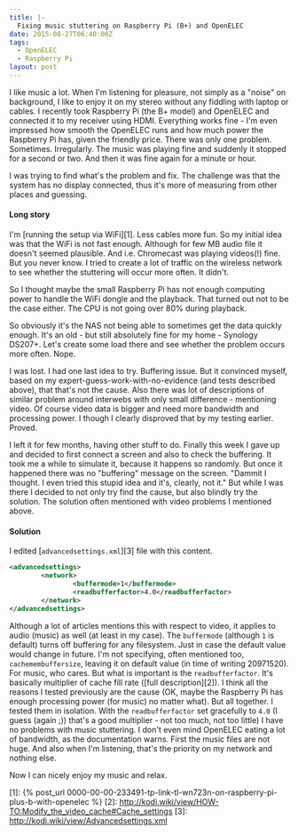 ```yaml
---
title: |-
  Fixing music stuttering on Raspberry Pi (B+) and OpenELEC
date: 2015-08-27T06:40:00Z
tags:
  - OpenELEC
  - Raspberry Pi
layout: post
---
```

I like music a lot. When I'm listening for pleasure, not simply as a "noise" on background, I like to enjoy it on my stereo without any fiddling with laptop or cables. I recently took Raspberry Pi (the B+ model) and OpenELEC and connected it to my receiver using HDMI. Everything works fine - I'm even impressed how smooth the OpenELEC runs and how much power the Raspberry Pi has, given the friendly price. There was only one problem. Sometimes. Irregularly. The music was playing fine and suddenly it stopped for a second or two. And then it was fine again for a minute or hour.

<!-- excerpt -->

I was trying to find what's the problem and fix. The challenge was that the system has no display connected, thus it's more of measuring from other places and guessing. 

#### Long story

I'm [running the setup via WiFi][1]. Less cables more fun. So my initial idea was that the WiFi is not fast enough. Although for few MB audio file it doesn't seemed plausible. And i.e. Chromecast was playing videos(!) fine. But you never know. I tried to create a lot of traffic on the wireless network to see whether the stuttering will occur more often. It didn't. 

So I thought maybe the small Raspberry Pi has not enough computing power to handle the WiFi dongle and the playback. That turned out not to be the case either. The CPU is not going over 80% during playback. 

So obviously it's the NAS not being able to sometimes get the data quickly enough. It's an old - but still absolutely fine for my home - Synology DS207+. Let's create some load there and see whether the problem occurs more often. Nope.

I was lost. I had one last idea to try. Buffering issue. But it convinced myself, based on my expert-guess-work-with-no-evidence (and tests described above), that that's not the cause. Also there was lot of descriptions of similar problem around interwebs with only small difference - mentioning video. Of course video data is bigger and need more bandwidth and processing power. I though I clearly disproved that by my testing earlier. Proved.  

I left it for few months, having other stuff to do. Finally this week I gave up and decided to first connect a screen and also to check the buffering. It took me a while to simulate it, because it happens so randomly. But once it happened there was no "buffering" message on the screen. "Dammit I thought. I even tried this stupid idea and it's, clearly, not it." But while I was there I decided to not only try find the cause, but also blindly try the solution. The solution often mentioned with video problems I mentioned above. 

#### Solution    

I edited [`advancedsettings.xml`][3] file with this content.

```xml
<advancedsettings>
        <network>
                <buffermode>1</buffermode>
                <readbufferfactor>4.0</readbufferfactor>
        </network>
</advancedsettings>
```

Although a lot of articles mentions this with respect to video, it applies to audio (music) as well (at least in my case). The `buffermode` (although `1` is default) turns off buffering for any filesystem. Just in case the default value would change in future. I'm not specifying, often mentioned too, `cachemembuffersize`, leaving it on default value (in time of writing 20971520). For music, who cares. But what is important is the `readbufferfactor`. It's basically multiplier of cache fill rate ([full description][2]). I think all the reasons I tested previously are the cause (OK, maybe the Raspberry Pi has enough processing power (for music) no matter what). But all together. I tested them in isolation. With the `readbufferfactor` set gracefully to `4.0` (I guess (again ;)) that's a good multiplier - not too much, not too little) I have no problems with music stuttering. I don't even mind OpenELEC eating a lot of bandwidth, as the documentation warns. First the music files are not huge. And also when I'm listening, that's the priority on my network and nothing else.

Now I can nicely enjoy my music and relax. 

[1]: {% post_url 0000-00-00-233491-tp-link-tl-wn723n-on-raspberry-pi-plus-b-with-openelec %}
[2]: http://kodi.wiki/view/HOW-TO:Modify_the_video_cache#Cache_settings
[3]: http://kodi.wiki/view/Advancedsettings.xml